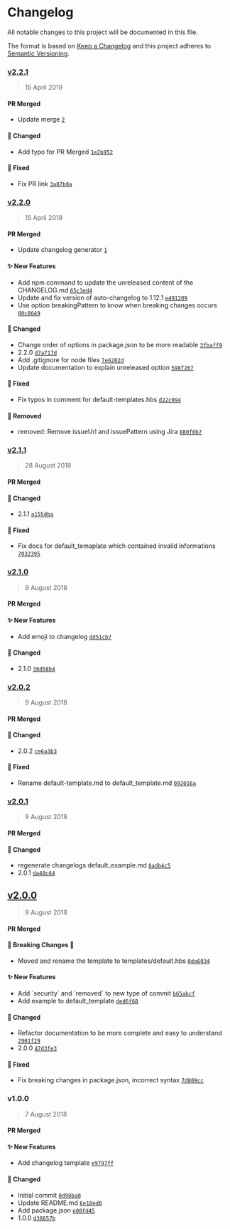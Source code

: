 # Changelog
All notable changes to this project will be documented in this file.

The format is based on [Keep a Changelog](http://keepachangelog.com/en/1.0.0/)
and this project adheres to [Semantic Versioning](http://semver.org/spec/v2.0.0.html).

### [v2.2.1](https://github.com/Jno21/changelog-generator/compare/v2.2.0...v2.2.1)
> 15 April 2019

#### PR Merged
- Update merge  [`2`](https://github.com/Jno21/changelog-generator/pull/2)

#### :wrench:  Changed

- Add typo for PR Merged [`1e2b952`](https://github.com/Jno21/changelog-generator/commit/1e2b9525a3acec453cf9ffab1e91d50aa40e0de8)

#### :bug:  Fixed

- Fix PR link [`3a87b0a`](https://github.com/Jno21/changelog-generator/commit/3a87b0a5b40b2947537955d25ba9c5a7397dacbb)

### [v2.2.0](https://github.com/Jno21/changelog-generator/compare/v2.1.1...v2.2.0)
> 15 April 2019

#### PR Merged
- Update changelog generator  [`1`](https://github.com/Jno21/changelog-generator/pull/1)

#### :sparkles:  New Features

- Add npm command to update the unreleased content of the CHANGELOG.md [`65c3ed4`](https://github.com/Jno21/changelog-generator/commit/65c3ed4631b7d5a832d4f5cf33f21ca95433f289)
- Update and fix version of auto-changelog to 1.12.1 [`e491209`](https://github.com/Jno21/changelog-generator/commit/e4912091f628fe7c00cbd6cad6c459d34173b81f)
- Use option breakingPattern to know when breaking changes occurs [`00c8649`](https://github.com/Jno21/changelog-generator/commit/00c8649d797eb235cdf85d46916d026a4d6aaaff)

#### :wrench:  Changed

- Change order of options in package.json to be more readable [`3fbaff9`](https://github.com/Jno21/changelog-generator/commit/3fbaff96401650764d7bd875df56292f043b8525)
- 2.2.0 [`d7a717d`](https://github.com/Jno21/changelog-generator/commit/d7a717d07d9798c65940502ffb997e8222cb88f7)
- Add .gitignore for node files [`7e6202d`](https://github.com/Jno21/changelog-generator/commit/7e6202dcef6db031f5822aeac6407e2f33329627)
- Update documentation to explain unreleased option [`598f267`](https://github.com/Jno21/changelog-generator/commit/598f26775e99581765725022510409c58d896f96)

#### :bug:  Fixed

- Fix typos in comment for default-templates.hbs [`d22c994`](https://github.com/Jno21/changelog-generator/commit/d22c994555c9b34f3860857088ca106b83a92297)

####  :no_entry_sign:  Removed

- removed: Remove issueUrl and issuePattern using Jira [`880f0b7`](https://github.com/Jno21/changelog-generator/commit/880f0b79fde27537a1f4bd446fe7626aa308d3ba)

### [v2.1.1](https://github.com/Jno21/changelog-generator/compare/v2.1.0...v2.1.1)
> 28 August 2018

#### PR Merged

#### :wrench:  Changed

- 2.1.1 [`a155dba`](https://github.com/Jno21/changelog-generator/commit/a155dba4f6f43c213e7dfa4abc97f780bbb7d9ba)

#### :bug:  Fixed

- Fix docs for default_temaplate which contained invalid informations [`7032395`](https://github.com/Jno21/changelog-generator/commit/7032395b8880b12481a39919507eab03afe38e2b)

### [v2.1.0](https://github.com/Jno21/changelog-generator/compare/v2.0.2...v2.1.0)
> 9 August 2018

#### PR Merged

#### :sparkles:  New Features

- Add emoji to changelog [`dd51cb7`](https://github.com/Jno21/changelog-generator/commit/dd51cb74fbfcb9d67bf98e6d9ba55c1ac6c114a2)

#### :wrench:  Changed

- 2.1.0 [`38d58b4`](https://github.com/Jno21/changelog-generator/commit/38d58b4e7f1e2c2c1ef22ba86ad41c5ba02d2b3d)

### [v2.0.2](https://github.com/Jno21/changelog-generator/compare/v2.0.1...v2.0.2)
> 9 August 2018

#### PR Merged

#### :wrench:  Changed

- 2.0.2 [`ce6a3b3`](https://github.com/Jno21/changelog-generator/commit/ce6a3b380c74e08b7da7f51773636d30c0795bb0)

#### :bug:  Fixed

- Rename default-template.md to default_template.md [`092016a`](https://github.com/Jno21/changelog-generator/commit/092016ad6526a190a473ff2da5c1309568f30f08)

### [v2.0.1](https://github.com/Jno21/changelog-generator/compare/v2.0.0...v2.0.1)
> 9 August 2018

#### PR Merged

#### :wrench:  Changed

- regenerate changelogs default_example.md [`8adb4c5`](https://github.com/Jno21/changelog-generator/commit/8adb4c502a455c0e76e9d887ba909970207f1794)
- 2.0.1 [`da48c64`](https://github.com/Jno21/changelog-generator/commit/da48c64d3597c29d9b697e3c7580d31a0ffb98b2)

## [v2.0.0](https://github.com/Jno21/changelog-generator/compare/v1.0.0...v2.0.0)
> 9 August 2018

#### PR Merged

#### :rotating_light:  Breaking Changes  :rotating_light:

- Moved and rename the template to templates/default.hbs [`0da6034`](https://github.com/Jno21/changelog-generator/commit/0da603458b189cc17c7e74a16eebc5557ca86999)

#### :sparkles:  New Features

- Add &#x60;security&#x60; and &#x60;removed&#x60; to new type of commit [`b65abcf`](https://github.com/Jno21/changelog-generator/commit/b65abcf0dc90c7347379520569163d530bfffa37)
- Add example to default_template [`ded6f68`](https://github.com/Jno21/changelog-generator/commit/ded6f6873e396c7b18d71e52ad7e298071d7ff7e)

#### :wrench:  Changed

- Refactor documentation to be more complete and easy to understand [`2901f29`](https://github.com/Jno21/changelog-generator/commit/2901f2940bb79e2b6040ccf7b18802e710457043)
- 2.0.0 [`47d3fe3`](https://github.com/Jno21/changelog-generator/commit/47d3fe39aee97e35d788bb370d57271017707531)

#### :bug:  Fixed

- Fix breaking changes in package.json, incorrect syntax [`7d809cc`](https://github.com/Jno21/changelog-generator/commit/7d809cc74140446a5972fe1e0cd7991de11f104d)

### v1.0.0
> 7 August 2018

#### PR Merged

#### :sparkles:  New Features

- Add changelog template [`e9797ff`](https://github.com/Jno21/changelog-generator/commit/e9797ff5e8a914a03f7f38dbc138353195023ff7)

#### :wrench:  Changed

- Initial commit [`0d98ba0`](https://github.com/Jno21/changelog-generator/commit/0d98ba00b39ca87c873dc30f459bdbd20bfa287a)
- Update README.md [`6e18ed0`](https://github.com/Jno21/changelog-generator/commit/6e18ed0f6306b02b7d665113ff1bdd7325a39570)
- Add package.json [`e08fd45`](https://github.com/Jno21/changelog-generator/commit/e08fd45ba9695927dcf3088b89c9c884a74da589)
- 1.0.0 [`d38657b`](https://github.com/Jno21/changelog-generator/commit/d38657b5c66791ec95b1217eda4c2e889d2d9a96)
